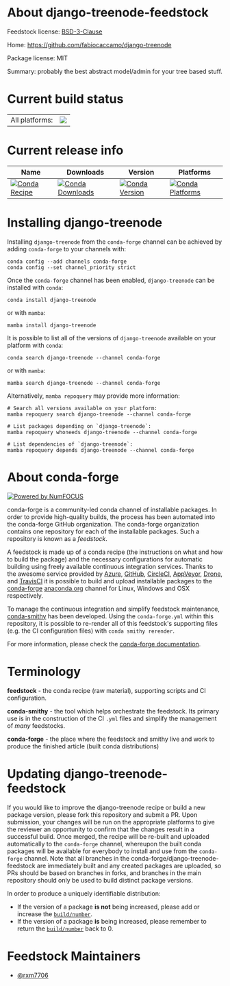 About django-treenode-feedstock
===============================

Feedstock license: [BSD-3-Clause](https://github.com/conda-forge/django-treenode-feedstock/blob/main/LICENSE.txt)

Home: https://github.com/fabiocaccamo/django-treenode

Package license: MIT

Summary: probably the best abstract model/admin for your tree based stuff.

Current build status
====================


<table><tr><td>All platforms:</td>
    <td>
      <a href="https://dev.azure.com/conda-forge/feedstock-builds/_build/latest?definitionId=26726&branchName=main">
        <img src="https://dev.azure.com/conda-forge/feedstock-builds/_apis/build/status/django-treenode-feedstock?branchName=main">
      </a>
    </td>
  </tr>
</table>

Current release info
====================

| Name | Downloads | Version | Platforms |
| --- | --- | --- | --- |
| [![Conda Recipe](https://img.shields.io/badge/recipe-django--treenode-green.svg)](https://anaconda.org/conda-forge/django-treenode) | [![Conda Downloads](https://img.shields.io/conda/dn/conda-forge/django-treenode.svg)](https://anaconda.org/conda-forge/django-treenode) | [![Conda Version](https://img.shields.io/conda/vn/conda-forge/django-treenode.svg)](https://anaconda.org/conda-forge/django-treenode) | [![Conda Platforms](https://img.shields.io/conda/pn/conda-forge/django-treenode.svg)](https://anaconda.org/conda-forge/django-treenode) |

Installing django-treenode
==========================

Installing `django-treenode` from the `conda-forge` channel can be achieved by adding `conda-forge` to your channels with:

```
conda config --add channels conda-forge
conda config --set channel_priority strict
```

Once the `conda-forge` channel has been enabled, `django-treenode` can be installed with `conda`:

```
conda install django-treenode
```

or with `mamba`:

```
mamba install django-treenode
```

It is possible to list all of the versions of `django-treenode` available on your platform with `conda`:

```
conda search django-treenode --channel conda-forge
```

or with `mamba`:

```
mamba search django-treenode --channel conda-forge
```

Alternatively, `mamba repoquery` may provide more information:

```
# Search all versions available on your platform:
mamba repoquery search django-treenode --channel conda-forge

# List packages depending on `django-treenode`:
mamba repoquery whoneeds django-treenode --channel conda-forge

# List dependencies of `django-treenode`:
mamba repoquery depends django-treenode --channel conda-forge
```


About conda-forge
=================

[![Powered by
NumFOCUS](https://img.shields.io/badge/powered%20by-NumFOCUS-orange.svg?style=flat&colorA=E1523D&colorB=007D8A)](https://numfocus.org)

conda-forge is a community-led conda channel of installable packages.
In order to provide high-quality builds, the process has been automated into the
conda-forge GitHub organization. The conda-forge organization contains one repository
for each of the installable packages. Such a repository is known as a *feedstock*.

A feedstock is made up of a conda recipe (the instructions on what and how to build
the package) and the necessary configurations for automatic building using freely
available continuous integration services. Thanks to the awesome service provided by
[Azure](https://azure.microsoft.com/en-us/services/devops/), [GitHub](https://github.com/),
[CircleCI](https://circleci.com/), [AppVeyor](https://www.appveyor.com/),
[Drone](https://cloud.drone.io/welcome), and [TravisCI](https://travis-ci.com/)
it is possible to build and upload installable packages to the
[conda-forge](https://anaconda.org/conda-forge) [anaconda.org](https://anaconda.org/)
channel for Linux, Windows and OSX respectively.

To manage the continuous integration and simplify feedstock maintenance,
[conda-smithy](https://github.com/conda-forge/conda-smithy) has been developed.
Using the ``conda-forge.yml`` within this repository, it is possible to re-render all of
this feedstock's supporting files (e.g. the CI configuration files) with ``conda smithy rerender``.

For more information, please check the [conda-forge documentation](https://conda-forge.org/docs/).

Terminology
===========

**feedstock** - the conda recipe (raw material), supporting scripts and CI configuration.

**conda-smithy** - the tool which helps orchestrate the feedstock.
                   Its primary use is in the construction of the CI ``.yml`` files
                   and simplify the management of *many* feedstocks.

**conda-forge** - the place where the feedstock and smithy live and work to
                  produce the finished article (built conda distributions)


Updating django-treenode-feedstock
==================================

If you would like to improve the django-treenode recipe or build a new
package version, please fork this repository and submit a PR. Upon submission,
your changes will be run on the appropriate platforms to give the reviewer an
opportunity to confirm that the changes result in a successful build. Once
merged, the recipe will be re-built and uploaded automatically to the
`conda-forge` channel, whereupon the built conda packages will be available for
everybody to install and use from the `conda-forge` channel.
Note that all branches in the conda-forge/django-treenode-feedstock are
immediately built and any created packages are uploaded, so PRs should be based
on branches in forks, and branches in the main repository should only be used to
build distinct package versions.

In order to produce a uniquely identifiable distribution:
 * If the version of a package **is not** being increased, please add or increase
   the [``build/number``](https://docs.conda.io/projects/conda-build/en/latest/resources/define-metadata.html#build-number-and-string).
 * If the version of a package **is** being increased, please remember to return
   the [``build/number``](https://docs.conda.io/projects/conda-build/en/latest/resources/define-metadata.html#build-number-and-string)
   back to 0.

Feedstock Maintainers
=====================

* [@rxm7706](https://github.com/rxm7706/)

